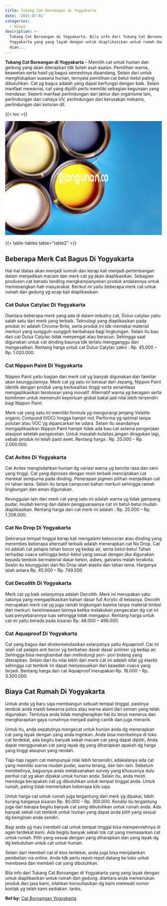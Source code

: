 ```yaml
---
title: Tukang Cat Boroangan di Yogyakarta
date: '2025-07-01'
categories:
  - biaya
description: >-
  Tukang Cat Boroangan di Yogyakarta. Bila info dari Tukang Cat Boroangan di
  Yogyakarta yang yang layak dengan untuk diaplikasikan untuk rumah dan gedung.
  dian...
---
```


**Tukang Cat Boroangan di Yogyakarta** – Memilih cat untuk hunian dan gedung yang akan diterapkan tdk boleh asal-asalan. Pemilihan warna, keawetan serta hasil yg bagus semestinya dipandang. Selain dari untuk menghidupkan suasana hunian, ternyata pemilihan cat betul-betul paling dibutuhkan. Cat yg bagus adalah yang dapat berfungsi dengan baik. Selain manfaat mewarnai, cat yang dipilih perlu memiliki sebagian kegunaan yang mendasar. Seperti manfaat perlindungan dari jamur dan organisme lain, perlindungan dari cahaya UV, perlindungan dari kerusakan mekanis, perlindungan dari kotoran dll.

{{< toc >}}

![Tukang Cat Boroangan di Yogyakarta](/images/jasa-cat-murah37.png)

{{< table-tables table="table2" >}}

## Beberapa Merk Cat Bagus Di Yogyakarta

Hal-hal diatas akan menjadi lumrah dan kerap kali menjadi pertimbangan dalam menjadikan macam dan merk cat yg akan diaplikasikan. Sebagian produsen cat beradu tanding mengkampanyekan produk andalannya untuk memenangkan hati masyarakat. Berikut ini yaitu beberapa merk cat untuk rumah dan gedung yg acap kali diaplikasikan:

### Cat Dulux Catylac Di Yogyakarta

Diantara beberapa merk yang ada di dalam industry cat, Dulux catylax yaitu salah satu dari merk yang terbaik. Teknologi yang diaplikasikan pada produk ini adalah Chroma-Brite, serta produk ini tdk memakai material merkuri yang sungguh-sungguh berbahaya bagi lingkungan. Selain itu bau dari cat Dulux Catylac tidak menyengat atau beracun. Sehingga saat digunakan untuk cat dinding baunya tdk terlalu mengganggu dan mengesalkan. Rentang harga untuk cat Dulux Catylac yakni : Rp. 45.000 – Rp. 1.020.000.

### Cat Nippon Paint Di Yogyakarta

Nippon Paint yaitu bagian dari merk cat yg banyak digunakan dan familiar akan keunggulannya. Merk cat yg satu ini berasal dari Jepang, Nippon Paint identik dengan produk yang berkwalitas tinggi serta senantiasa mengaplikasikan terobosan yang inovatif. Alternatif warna yg beragam serta komitmen untuk memenuhi keperluan global bakal jadi nilai lebih tersendiri bagi Nippon Paint.

Merk cat yang satu ini memiliki formula yg mengurangi jenjang Volatile organic Compund (VOC) hingga hampir nol. Performa yg optimal tanpa polutan atau VOC yg dipancarkan ke udara. Selain itu seandainya mengaplikasikan Nippon Paint hampir tidak ada bau cat selama pengerjaan ataupun setelah pengecetan. Untuk masalah kulaitas jangan diragukan lagi, sebab produk ini telah pasti awet. Rentang harga : Rp. 20.000 – Rp. 2.000.000.

### Cat Avitex Di Yogyakarta

Cat Avitex mengindahkan hunian dg variasi warna yg bercita rasa dan seni yang tinggi. Cat yang diproses dengan resin terbaik menciptakan cat merekat sempurna pada dinding. Penerapan pigmen pilihan menjadikan cat ini tahan lama. Selain itu tanpa campuran bahan merkuri sehingga ramah lingkungan dan aman digunakan.

Keunggulan lain dari merk cat yang satu ini adalah warna yg tidak gampang pudar, mudah kering dan dalam pengguanaanya cat ini betul-betul mudah diaplikasikan. Rentang harga dari cat merk ini adalah : Rp. 25.000 – Rp. 1.206.000.

### Cat No Drop Di Yogyakarta

Sekiranya tempat tinggal kerap kali mengalami kebocoran atau dinding yang merembes beberapa alternatif terbaik adalah menerapkan cat No Drop. Cat ini adalah cat pelapis tahan bocor yg kedap air, serta betul-betul Tahan terhadap cuaca sehingga betul-betul yang sesuai dengan jika digunakan kepada tembok bermaterial dasar beton, asbes, galvanis malah terakota. Sealin itu keunggulan dari No Drop ialah elastis dan tahan lama. Harganya ialah antara Rp. 45.000 – Rp. 749.500

### Cat Decolith Di Yogyakarta

Merk cat yg baik selanjutnya adalah Decolith. Merk ini merupakan satu satunya yang mengaplikasikan bahan dasar full Acrylic di kelasnya. Decolih merupakan merk cat yg juga ramah lingkungan karena tanpa material timbal dan merkuri. keistimewaan lainnya ketika melakukan pengecatan dg cat ini luas penyebarannya luas sehingga tidak mengapur. Rentang harga untuk cat ini yaitu berada pada kisaran Rp. 48.000 – 496.000.

### Cat Aquaproof Di Yogyakarta

Cat yang bagus dan direkomendasikan selanjutnya yaitu Aquaproof. Cat ini ialah cat pelapis anti bocor yg berbahan dasar dasar polimer yg kedap air. Sehingga bisa menghambat dan melindungi pori- pori bidang yang diterapkan. Selain dari itu nilai lebih dari merk cat ini adalah sifat yg elastis sehingga cat tembok ini dapat menyesuaikan dari keaadan cuaca yang terjadi. Bentang harga dari cat Aquaproof merupakan Rp. 18.000 – Rp. 3.300.000.

## Biaya Cat Rumah Di Yogyakarta

Untuk anda yg baru saja membangun sebuah tempat tinggal, pastinya tembok anda masih bewarna polos atau warna alami dari semen yang telah digunakan. Tentunya anda tidak mengharapkan hal itu terus menerus dan mengharapkan gaya rumahnya menjadi paling cantik dan juga menarik.

Untuk itu, anda sepatutnya mengecat untuk hunian anda dg menerapkan cat yang layak dengan yang anda inginkan. Anda bisa membelinya di toko cat terdekat, ada begitu banyak sekali macam cat yang dapat dipilih. Anda dapat menggunakan cat yang layak dg yang diharapkan apakah dg harga yang tinggi ataupun yang rendah.

Tiap-tiap ragam cat mempunyai nilai lebih tersendiri, adakalanya ada cat yang memiliki warna mudah pudar, warna terang, dan lain-lain. Sebelum membelinya, bagusnya anda melaksanakan survey yang khususnya dulu perihal cat yg akan dipakai untuk hunian anda. Selain itu, anda mesti menduga berapakah cat yg dibutuhkan untuk tempat tinggal anda. Untuk rumah, paling tidak memerlukan beberapa kilo saja.

Untuk harga cat untuk rumah juga tergantung dari merk yg dipakai, lebih kurang harganya kisaran Rp. 80.000 – Rp. 300.000. Kondisi itu tergantung juga dari barapa begitu banyak cat yang dibutuhkan untuk rumah anda. Ada banyak sekali cat tembok untuk hunian yang dapat anda pilih yang sesuai dg keinginan anda sendiri.

Bagi anda yg mau membeli cat untuk tempat tinggal bisa memperolehnya di agen terdekat kami. Ada begitu banyak sekali tok cat yang memasarkan cat untuk rumah. Pilih yang sesuai dengan yang diharapkan dan yang layak dg dg kebutuhan untuk cat untuk hunian.

Selain dari membeli cat di kios terdekat, anda juga bisa menjalankan pembelian via online. Anda tdk perlu repot-repot datang ke toko untuk membawa dan membeli cat yang dibutuhkan.

Bila info dari Tukang Cat Boroangan di Yogyakarta yang yang layak dengan untuk diaplikasikan untuk rumah dan gedung. diantara anda memerlukan produk dan jasa kami, silahkan konsultasikan dg kami melewati nomor kontak yg telah kami sediakan. tanks.

**Ref by:** [Cat Boroangan Yogyakarta](https://id.wikipedia.org/wiki/Cat)
